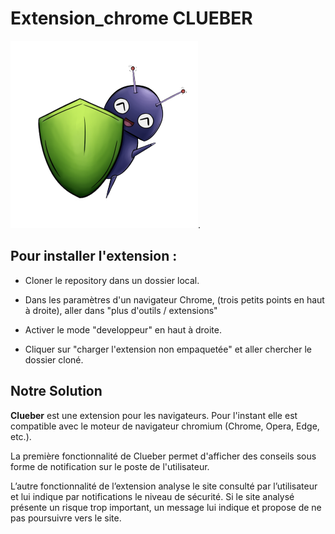 # Extension_chrome CLUEBER
![Mr. Clueber](images\green.png). 
## Pour installer l'extension : 

* Cloner le repository dans un dossier local. 

* Dans les paramètres d'un navigateur Chrome, (trois petits points en haut à droite), 
aller dans "plus d'outils / extensions"

* Activer le mode "developpeur" en haut à droite.

* Cliquer sur "charger l'extension non empaquetée" et aller chercher le dossier cloné. 

## Notre Solution

 __Clueber__ est une extension pour les navigateurs. Pour l'instant elle est compatible avec le moteur de navigateur chromium (Chrome, Opera, Edge, etc.).

La première fonctionnalité de Clueber permet d'afficher des conseils sous forme de notification sur le poste de l'utilisateur.

L’autre fonctionnalité de l’extension analyse le site consulté par l’utilisateur et lui indique par notifications le niveau de sécurité. Si le site analysé présente un risque trop important, un message lui indique et propose de ne pas poursuivre vers le site. 

